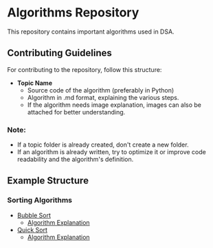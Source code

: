 # Algorithms Repository

This repository contains important algorithms used in DSA.

## Contributing Guidelines

For contributing to the repository, follow this structure:

* **Topic Name**
   * Source code of the algorithm (preferably in Python)
   * Algorithm in .md format, explaining the various steps.
   * If the algorithm needs image explanation, images can also be attached for better understanding.

### Note:

- If a topic folder is already created, don't create a new folder.
- If an algorithm is already written, try to optimize it or improve code readability and the algorithm's definition.

## Example Structure

### Sorting Algorithms
   * [Bubble Sort](sorting/bubble_sort.py)
     * [Algorithm Explanation](sorting/bubble_sort.md)
   * [Quick Sort](sorting/quick_sort.py)
     * [Algorithm Explanation](sorting/quick_sort.md)
